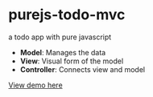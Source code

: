 # purejs-todo-mvc

a todo app with pure javascript

- **Model**: Manages the data
- **View**: Visual form of the model
- **Controller**: Connects view and model

[View demo here](https://erenesto.github.io/purejs-todo-mvc/)
